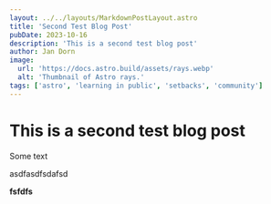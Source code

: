 ```yaml
---
layout: ../../layouts/MarkdownPostLayout.astro
title: 'Second Test Blog Post'
pubDate: 2023-10-16
description: 'This is a second test blog post'
author: Jan Dorn
image:
  url: 'https://docs.astro.build/assets/rays.webp'
  alt: 'Thumbnail of Astro rays.'
tags: ['astro', 'learning in public', 'setbacks', 'community']
---
```


# This is a second test blog post

Some text

asdfasdfsdafsd

**fsfdfs**
